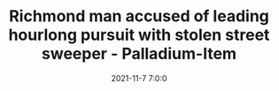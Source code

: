 ---
"title": "Richmond man accused of leading hourlong pursuit with stolen street sweeper - Palladium-Item"
"date": "2021-11-7 7:0:0"
"feed_name": "GOOGLENEWSCONSTRUCTION"
"feed_website": "https://news.google.com/search?q=construction%2Bincident&hl=en-US&gl=US&ceid=US:en"
"feed_rss": "https://news.google.com/rss/search?q=construction%2Bincident&hl=en-US&gl=US&ceid=US:en"
"link": "https://www.pal-item.com/story/news/crime/2021/11/08/richmond-sammy-allen-accused-leading-pursuit-stolen-street-sweeper/6348399001/"
"source": "{'href': 'https://www.pal-item.com', 'title': 'Palladium-Item'}"
"file": "_posts/2021-1-1-d3a2b6f438ff3fa183d7a3fc3067ff5f8287ab39.md"
"accident": "0"
"drilling": "0"
"dead": "0"
"injured": "0"
"arrested": "0"
"place": "unknown place"
"where": "unknown site"
"causes": "unknown"
"place_uri": "unknown place"
---